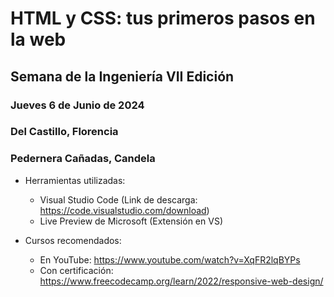 # HTML y CSS: tus primeros pasos en la web
## Semana de la Ingeniería VII Edición
### Jueves 6 de Junio de 2024
### Del Castillo, Florencia 
### Pedernera Cañadas, Candela
- Herramientas utilizadas:
  - Visual Studio Code (Link de descarga: https://code.visualstudio.com/download)
  - Live Preview de Microsoft (Extensión en VS)


- Cursos recomendados:
  - En YouTube: https://www.youtube.com/watch?v=XqFR2lqBYPs
  - Con certificación: https://www.freecodecamp.org/learn/2022/responsive-web-design/
  
